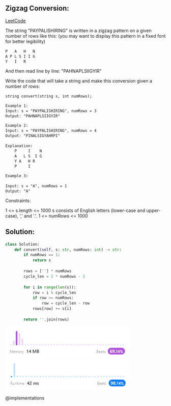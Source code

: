 ## Zigzag Conversion:

[LeetCode](https://leetcode.com/problems/zigzag-conversion/description/)

The string "PAYPALISHIRING" is written in a zigzag pattern on a given number of rows like this: (you may want to display this pattern in a fixed font for better legibility)
```
P   A   H   N
A P L S I I G
Y   I   R
```
And then read line by line: "PAHNAPLSIIGYIR"

Write the code that will take a string and make this conversion given a number of rows:
```
string convert(string s, int numRows);
```

```
Example 1:
Input: s = "PAYPALISHIRING", numRows = 3
Output: "PAHNAPLSIIGYIR"
```
```
Example 2:
Input: s = "PAYPALISHIRING", numRows = 4
Output: "PINALSIGYAHRPI"

Explanation:
    P     I    N
    A   L S  I G
    Y A   H R
    P     I
```
```
Example 3:

Input: s = "A", numRows = 1   
Output: "A"
```

Constraints:

1 <= s.length <= 1000
s consists of English letters (lower-case and upper-case), ',' and '.'.
1 <= numRows <= 1000

## Solution:

```python
class Solution:
    def convert(self, s: str, numRows: int) -> str:
        if numRows == 1:
            return s
        
        rows = [''] * numRows
        cycle_len = 2 * numRows - 2
        
        for i in range(len(s)):
            row = i % cycle_len
            if row >= numRows:
                row = cycle_len - row
            rows[row] += s[i]
            
        return ''.join(rows)
```
![mem](memory.PNG)
![run](runtime.PNG)

@implementations